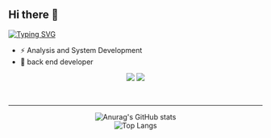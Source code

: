 ## Hi there 👋

[![Typing SVG](https://readme-typing-svg.demolab.com?font=Fira+Code&size=16&letterSpacing=&pause=1000&color=2938F3&center=true&width=435&lines=%F0%9F%91%A9%E2%80%8D%F0%9F%92%BB+Back+End+Rails)](https://git.io/typing-svg)
 
- ⚡ Analysis and System Development
- 🌱 back end developer

<div align="center">
	
![](https://img.shields.io/badge/Ruby_on_Rails-CC0000?style=for-the-badge&logo=ruby-on-rails&logoColor=white) ![](https://img.shields.io/badge/PostgreSQL-316192?style=for-the-badge&logo=postgresql&logoColor=white)

</div>

<br><hr>
<div align="center">
	
![Anurag's GitHub stats](https://github-readme-stats.vercel.app/api?username=lariSevilha&show_icons=true&theme=radical) 
<br>
![Top Langs](https://github-readme-stats.vercel.app/api/top-langs/?username=lariSevilha&hide_progress=true) 

</div>
<!--
**LariSevilha/lariSevilha** is a ✨ _special_ ✨ repository because its `README.md` (this file) appears on your GitHub profile.

Here are some ideas to get you started:

- 🔭 I’m currently working on ...
- 👯 I’m looking to collaborate on ...
- 🤔 I’m looking for help with ...
- 💬 Ask me about ...
- 📫 How to reach me: ...
- 😄 Pronouns: ...
-->
